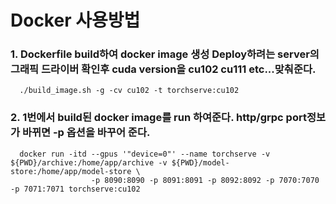 # Docker 사용방법

### 1. Dockerfile build하여 docker image 생성 Deploy하려는 server의 그래픽 드라이버 확인후 cuda version을 cu102 cu111 etc...맞춰준다.
```
  ./build_image.sh -g -cv cu102 -t torchserve:cu102
```

### 2. 1번에서 build된 docker image를 run 하여준다. http/grpc port정보가 바뀌면 -p 옵션을 바꾸어 준다.
```
  docker run -itd --gpus '"device=0"' --name torchserve -v ${PWD}/archive:/home/app/archive -v ${PWD}/model-store:/home/app/model-store \
                  -p 8090:8090 -p 8091:8091 -p 8092:8092 -p 7070:7070 -p 7071:7071 torchserve:cu102
```
